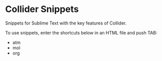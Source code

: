 # Collider Snippets

Snippets for Sublime Text with the key features of Collider.

To use snippets, enter the shortcuts below in an HTML file and push TAB:

- atm
- mol
- org

